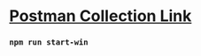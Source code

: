 # [Postman Collection Link](https://www.getpostman.com/collections/bbf115f61b894ad68b75)

### ```npm run start-win``` 
